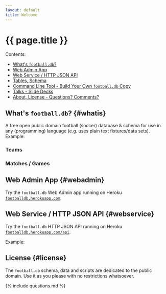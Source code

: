 ```yaml
---
layout: default
title: Welcome
---
```


# {{ page.title }}

<div class="toc" markdown="1">
Contents:

* [What's `football.db`?](#whatis)
* [Web Admin App](#webadmin)
* [Web Service / HTTP JSON API](#webservice)
* [Tables, Schema](#schema)
* [Command Line Tool - Build Your Own `football.db` Copy](#build)
* [Talks - Slide Decks](#talks)
* [About, License - Questions? Comments?](#license)
</div>


## What's `football.db`?   {#whatis}

A free open public domain football (soccer) database & schema
for use in any (programming) language
(e.g. uses plain text fixtures/data sets). Example:


### Teams



### Matches / Games



## Web Admin App {#webadmin}

Try the `football.db` Web Admin app running
on Heroku [`footballdb.herokuapp.com`](http://footballdb.herokuapp.com).


## Web Service / HTTP JSON API    {#webservice}

Try the `football.db` HTTP JSON API running
on Heroku [`footballdb.herokuapp.com/api`](http://footballdb.herokuapp.com/api).

Example:


## License {#license}

The `football.db` schema, data and scripts are dedicated to the public domain.
Use it as you please with no restrictions whatsoever.


{% include questions.md %}
